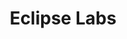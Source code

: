 ---
layout: startup_page
title: "Eclipse Labs"
id: "eclipse.xyz"
permalink: "/eclipselabseclipse.xyz04052025/"
website: "https://www.eclipse.xyz/"
funding_round: "Series A"
funding_amount: "$50M"
investors: "Placeholder, Hack VC, Polychain Capital, Delphi Digital, Maven 11, DBA, Apollo-managed funds, Fenbushi Capital, Flow Traders, GSR, Auros, OKX Ventures"
about: "Eclipse Labs is a software firm developing the first Ethereum layer-2 using the Solana Virtual Machine (SVM). Its core mission is to create a highly scalable and composable layer-2 for Ethereum, addressing the fragmentation and slow speeds of other L2 ecosystems. The startup integrates the high-performance SVM with Ethereum's liquidity while maintaining verifiability."
markets: "Blockchain, Layer-2, DeFi, Ethereum"
hq: "San Francisco, California, United States"
founded_year: "2022"
linkedin: "https://www.linkedin.com/company/eclipse-laboratories"
twitter: "https://twitter.com/EclipseFND"
instagram: ""
facebook: ""
crunchbase: "https://www.crunchbase.com/organization/eclipse-2e42"
pitchbook: ""

# SEO Optimization
meta_title: "Eclipse Labs - Series A Funding ($50M)"
meta_description: "Eclipse Labs, Eclipse Labs is a software firm developing the first Ethereum layer-2 using the Solana Virtual Machine (SVM). Its core mission is to create a highly s..."
meta_keywords: "Eclipse Labs, Blockchain, Layer-2, DeFi, Ethereum, Series A funding"
canonical_url: "https://pkprojectstartups.github.io/projectstartups.com/eclipselabseclipse.xyz04052025/"
---